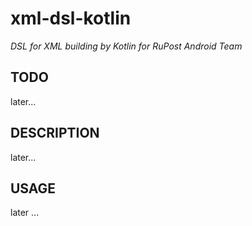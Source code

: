 # xml-dsl-kotlin

*DSL for XML building by Kotlin for RuPost Android Team*

## TODO

later...

## DESCRIPTION

later...

## USAGE

later ...